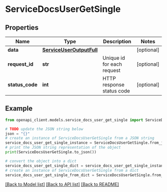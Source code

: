 # ServiceDocsUserGetSingle


## Properties

Name | Type | Description | Notes
------------ | ------------- | ------------- | -------------
**data** | [**ServiceUserOutputFull**](ServiceUserOutputFull.md) |  | [optional] 
**request_id** | **str** | Unique id for each request | [optional] 
**status_code** | **int** | HTTP response status code | [optional] 

## Example

```python
from openapi_client.models.service_docs_user_get_single import ServiceDocsUserGetSingle

# TODO update the JSON string below
json = "{}"
# create an instance of ServiceDocsUserGetSingle from a JSON string
service_docs_user_get_single_instance = ServiceDocsUserGetSingle.from_json(json)
# print the JSON string representation of the object
print(ServiceDocsUserGetSingle.to_json())

# convert the object into a dict
service_docs_user_get_single_dict = service_docs_user_get_single_instance.to_dict()
# create an instance of ServiceDocsUserGetSingle from a dict
service_docs_user_get_single_from_dict = ServiceDocsUserGetSingle.from_dict(service_docs_user_get_single_dict)
```
[[Back to Model list]](../README.md#documentation-for-models) [[Back to API list]](../README.md#documentation-for-api-endpoints) [[Back to README]](../README.md)


